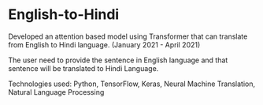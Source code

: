 # English-to-Hindi
Developed an attention based model using Transformer that can translate from English to Hindi language. (January 2021 - April 2021)

The user need to provide the sentence in English language and that sentence will be translated to Hindi Language.

Technologies used: Python, TensorFlow, Keras, Neural Machine Translation, Natural Language Processing
